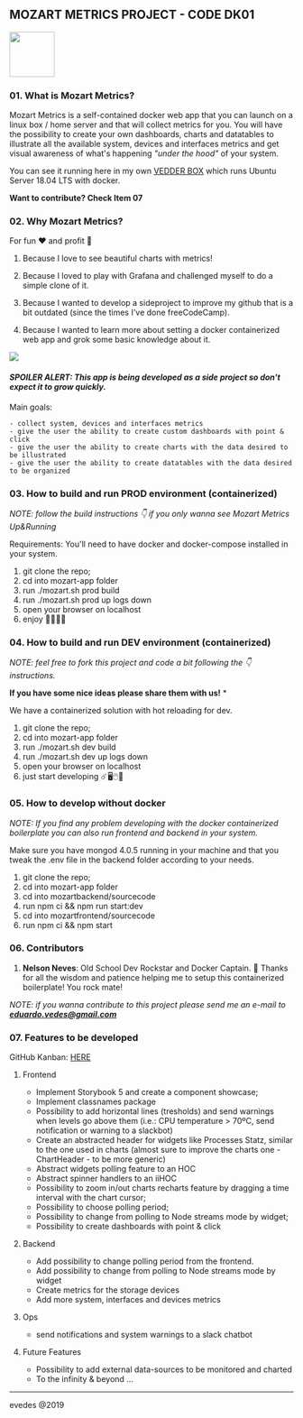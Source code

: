 ## MOZART METRICS PROJECT - CODE DK01

<img src='https://res.cloudinary.com/evedes/image/upload/v1553191066/mozart-app/mozart-logo.png' height="80px"/>

### 01. What is Mozart Metrics?

  Mozart Metrics is a self-contained docker web app that you can launch on a linux box / home server and that will collect metrics for you.
  You will have the possibility to create your own dashboards, charts and datatables to illustrate all the available system, devices and interfaces metrics and get visual awareness of what's happening *"under the hood"* of your system.

  You can see it running here in my own [VEDDER BOX](http://vedder.ddns.net) which runs Ubuntu Server 18.04 LTS with docker.

  **Want to contribute? Check Item 07**

### 02. Why Mozart Metrics?

  For fun ❤️ and profit 🧠

  01. Because I love to see beautiful charts with metrics!
  
  02. Because I loved to play with Grafana and challenged myself to do a simple clone of it.
  
  03. Because I wanted to develop a sideproject to improve my github that is a bit outdated (since the times I've done freeCodeCamp).

  04. Because I wanted to learn more about setting a docker containerized web app and grok some basic knowledge about it.


<img src='https://res.cloudinary.com/evedes/image/upload/v1553458721/mozart-app/Screen_Shot_2019-03-24_at_20.17.38.png' />

  #### *SPOILER ALERT: This app is being developed as a side project so don't expect it to grow quickly.* 

  Main goals: 
    
    - collect system, devices and interfaces metrics
    - give the user the ability to create custom dashboards with point & click
    - give the user the ability to create charts with the data desired to be illustrated
    - give the user the ability to create datatables with the data desired to be organized

### 03. How to build and run PROD environment (containerized)

*NOTE: follow the build instructions 👇 if you only wanna see Mozart Metrics Up&Running* 

Requirements: You'll need to have docker and docker-compose installed in your system.

1. git clone the repo;
2. cd into mozart-app folder
3. run ./mozart.sh prod build
4. run ./mozart.sh prod up logs down
5. open your browser on localhost
6. enjoy 🚀🎸🤘🍾

### 04. How to build and run DEV environment (containerized)

*NOTE: feel free to fork this project and code a bit following the 👇 instructions.*

**If you have some nice ideas please share them with us!** *

We have a containerized solution with hot reloading for dev.

1. git clone the repo;
2. cd into mozart-app folder
3. run ./mozart.sh dev build
4. run ./mozart.sh dev up logs down
5. open your browser on localhost
6. just start developing ☄️🖥️🖱️🍭

### 05. How to develop without docker

*NOTE: If you find any problem developing with the docker containerized boilerplate you can also run frontend and backend in your system.*

Make sure you have mongod 4.0.5 running in your machine and that you tweak the .env file in the backend folder according to your needs.

1. git clone the repo;
2. cd into mozart-app folder
3. cd into mozartbackend/sourcecode
4. run npm ci && npm run start:dev
5. cd into mozartfrontend/sourcecode
6. run npm ci && npm start

### 06. Contributors

  01. **Nelson Neves**: Old School Dev Rockstar and Docker Captain. 🤘 Thanks for all the wisdom and patience helping me to setup this containerized boilerplate! You rock mate!

  *NOTE: if you wanna contribute to this project please send me an e-mail to **eduardo.vedes@gmail.com***

### 07. Features to be developed

  GitHub Kanban: [HERE](https://github.com/evedes/mozart-app/projects/1)

  01. Frontend
      - Implement Storybook 5 and create a component showcase;
      - Implement classnames package
      - Possibility to add horizontal lines (tresholds) and send warnings when levels go above them (i.e.: CPU temperature > 70ºC, send notification or warning to a slackbot)
      - Create an abstracted header for widgets like Processes Statz, similar to the one used in charts (almost sure to improve the charts one - ChartHeader - to be more generic)
      - Abstract widgets polling feature to an HOC
      - Abstract spinner handlers to an iiHOC
      - Possibility to zoom in/out charts recharts feature by dragging a time interval with the chart   cursor;
      - Possibility to choose polling period;
      - Possibility to change from polling to Node streams mode by widget;
      - Possibility to create dashboards with point & click


  02. Backend
      - Add possibility to change polling period from the frontend.
      - Add possibility to change from polling to Node streams mode by widget
      - Create metrics for the storage devices
      - Add more system, interfaces and devices metrics

  03. Ops
      - send notifications and system warnings to a slack chatbot

  04. Future Features
      - Possibility to add external data-sources to be monitored and charted
      - To the infinity & beyond
...

--- 
evedes @2019
	